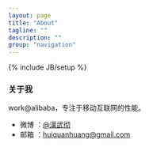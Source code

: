 ```yaml
---
layout: page
title: "About"
tagline: ""
description: ""
group: "navigation"
---
```

{% include JB/setup %}

### 关于我
work@alibaba，专注于移动互联网的性能。  
- 微博 ：[@漢武彻](http://weibo.com/wuche)  
- 邮箱 ：huiquanhuang@gmail.com  
